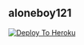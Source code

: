 ## aloneboy121 #

[![Deploy To Heroku](https://www.herokucdn.com/deploy/button.svg)](https://heroku.com/deploy?template=https://github.com/aloneboy121/Alone1)
